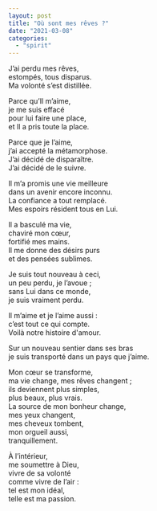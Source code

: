 ```yaml
---
layout: post
title: "Où sont mes rêves ?"
date: "2021-03-08"
categories:
  - "spirit"
---
```


J’ai perdu mes rêves,  
estompés, tous disparus.  
Ma volonté s’est distillée.  

Parce qu’Il m’aime,  
je me suis effacé  
pour lui faire une place,  
et Il a pris toute la place.  

Parce que je l’aime,  
j’ai accepté la métamorphose.  
J’ai décidé de disparaître.  
J’ai décidé de le suivre.  

Il m’a promis une vie meilleure  
dans un avenir encore inconnu.  
La confiance a tout remplacé.  
Mes espoirs résident tous en Lui.  

Il a basculé ma vie,  
chaviré mon cœur,  
fortifié mes mains.  
Il me donne des désirs purs  
et des pensées sublimes.  

Je suis tout nouveau à ceci,  
un peu perdu, je l’avoue ;  
sans Lui dans ce monde,  
je suis vraiment perdu.  

Il m’aime et je l’aime aussi :  
c’est tout ce qui compte.  
Voilà notre histoire d'amour.  

Sur un nouveau sentier dans ses bras  
je suis transporté dans un pays que j’aime.  

Mon cœur se transforme,  
ma vie change, mes rêves changent ;  
ils deviennent plus simples,  
plus beaux, plus vrais.  
La source de mon bonheur change,  
mes yeux changent,  
mes cheveux tombent,  
mon orgueil aussi,  
tranquillement.

À l’intérieur,  
me soumettre à Dieu,  
vivre de sa volonté  
comme vivre de l’air :  
tel est mon idéal,  
telle est ma passion.  
